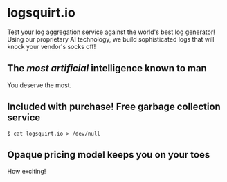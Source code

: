 # logsquirt.io

Test your log aggregation service against the world's best log generator! Using our proprietary AI technology, we build sophisticated logs that will knock your vendor's socks off!

## The _most artificial_ intelligence known to man

You deserve the most.

## Included with purchase! Free garbage collection service

```console
$ cat logsquirt.io > /dev/null
```

## Opaque pricing model keeps you on your toes

How exciting!
